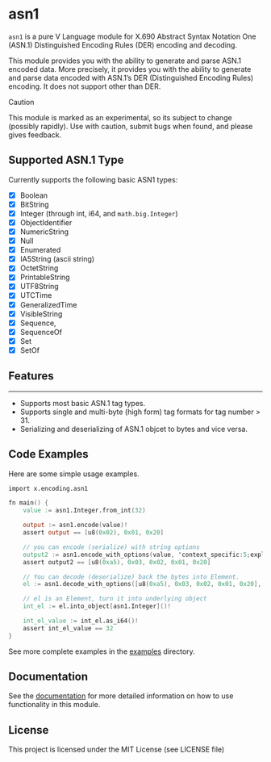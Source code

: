 # asn1

`asn1` is a pure V Language module for X.690 Abstract Syntax Notation One (ASN.1)
Distinguished Encoding Rules (DER) encoding and decoding.

This module provides you with the ability to generate and parse ASN.1 encoded data.
More precisely, it provides you with the ability to generate and parse data encoded 
with ASN.1’s DER (Distinguished Encoding Rules) encoding. It does not support other than DER.

> [!CAUTION]
> This module is marked as an experimental, so its subject to change (possibly rapidly).
> Use with caution, submit bugs when found, and please gives feedback.

## Supported ASN.1 Type

Currently supports the following basic ASN1 types:

- [x] Boolean
- [x] BitString
- [x] Integer (through int, i64, and `math.big.Integer`)
- [x] ObjectIdentifier
- [x] NumericString
- [x] Null
- [x] Enumerated
- [x] IA5String (ascii string)
- [x] OctetString
- [x] PrintableString
- [x] UTF8String
- [x] UTCTime
- [x] GeneralizedTime
- [x] VisibleString
- [x] Sequence,
- [x] SequenceOf
- [x] Set
- [x] SetOf

## **Features**

---

- Supports most basic ASN.1 tag types.
- Supports single and multi-byte (high form) tag formats for tag number > 31.
- Serializing and deserializing of ASN.1 objcet to bytes and vice versa.

## Code Examples

Here are some simple usage examples.

```v
import x.encoding.asn1

fn main() {
	value := asn1.Integer.from_int(32)

	output := asn1.encode(value)!
	assert output == [u8(0x02), 0x01, 0x20]

	// you can encode (serialize) with string options
	output2 := asn1.encode_with_options(value, 'context_specific:5;explicit;inner:2')!
	assert output2 == [u8(0xa5), 0x03, 0x02, 0x01, 0x20]

	// You can decode (deserialize) back the bytes into Element.
	el := asn1.decode_with_options([u8(0xa5), 0x03, 0x02, 0x01, 0x20], 'context_specific:5;explicit;inner:2')!

	// el is an Element, turn it into underlying object
	int_el := el.into_object[asn1.Integer]()!

	int_el_value := int_el.as_i64()!
	assert int_el_value == 32
}
```
See more complete examples in the [examples](https://github.com/vlang/v/tree/master/vlib/x/encoding/asn1/examples/) directory.

## Documentation

See the [documentation](https://github.com/vlang/v/blob/master/vlib/x/encoding/asn1/DOCS.md) for more detailed information on 
how to use functionality in this module.

## License

This project is licensed under the MIT License (see LICENSE file)